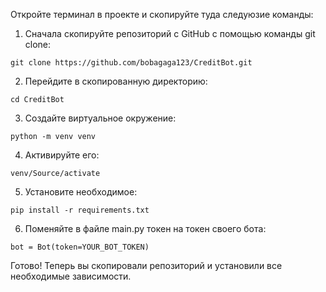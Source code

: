 Откройте терминал в проекте и скопируйте туда следуюзие команды:

1. Сначала скопируйте репозиторий с GitHub с помощью команды git clone:

```git clone https://github.com/bobagaga123/CreditBot.git```

2. Перейдите в скопированную директорию:

```cd CreditBot```

3. Создайте виртуальное окружение:
   
```python -m venv venv```

4. Активируйте его:


```venv/Source/activate```


5. Установите необходимое:

```pip install -r requirements.txt```

6. Поменяйте в файле main.py токен на токен своего бота:

```bot = Bot(token=YOUR_BOT_TOKEN)```

Готово! Теперь вы скопировали репозиторий и установили все необходимые зависимости.
